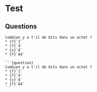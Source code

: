 # Test

## Questions 

```{question}
Combien y a t'il de bits dans un octet ?
* {f}`2`
* {f}`4`
* {v}`8`
* {f}`64`
```


````
```{question}
Combien y a t'il de bits dans un octet ?
* {f}`2`
* {f}`4`
* {v}`8`
* {f}`64`
```
````